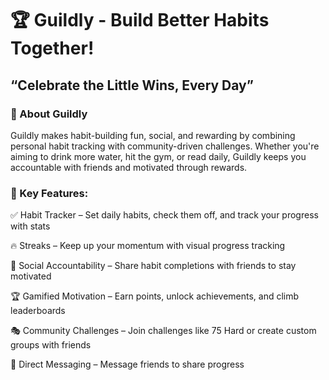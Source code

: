 # 🏆 Guildly - Build Better Habits Together!
## “Celebrate the Little Wins, Every Day” 

### 📜 About Guildly

Guildly makes habit-building fun, social, and rewarding by combining personal habit tracking with community-driven challenges. Whether you're aiming to drink more water, hit the gym, or read daily, Guildly keeps you accountable with friends and motivated through rewards.

### 🎯 Key Features:

✅ Habit Tracker – Set daily habits, check them off, and track your progress with stats

🔥 Streaks – Keep up your momentum with visual progress tracking

💪 Social Accountability – Share habit completions with friends to stay motivated

🏆 Gamified Motivation – Earn points, unlock achievements, and climb leaderboards

🎭 Community Challenges – Join challenges like 75 Hard or create custom groups with friends

💬 Direct Messaging – Message friends to share progress
